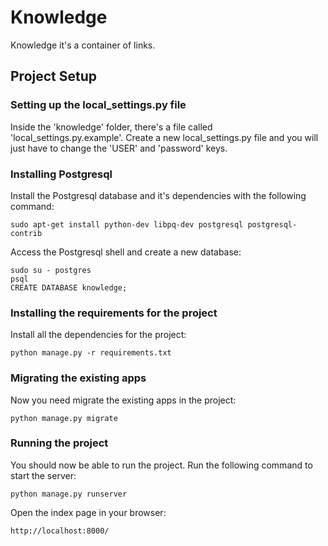 # Knowledge

Knowledge it's a container of links.

## Project Setup

### Setting up the local_settings.py file

Inside the 'knowledge' folder, there's a file called 'local_settings.py.example'.
Create a new local_settings.py file and you will just have to change the 'USER' and 'password' keys.

### Installing Postgresql

Install the Postgresql database and it's dependencies with the following command:

```
sudo apt-get install python-dev libpq-dev postgresql postgresql-contrib
```

Access the Postgresql shell and create a new database:

```
sudo su - postgres
psql
CREATE DATABASE knowledge;
```

### Installing the requirements for the project

Install all the dependencies for the project:

```
python manage.py -r requirements.txt
```

### Migrating the existing apps

Now you need migrate the existing apps in the project:

```
python manage.py migrate
```

### Running the project

You should now be able to run the project. Run the following command to start the server:

```
python manage.py runserver
```

Open the index page in your browser:

```
http://localhost:8000/
```
